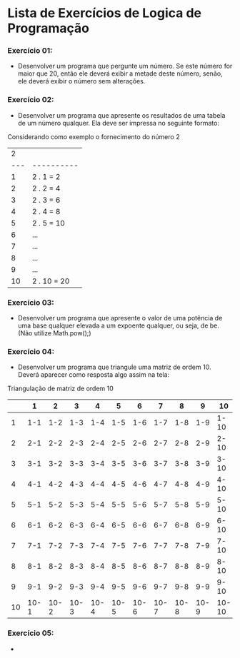 # Lista de Exercícios de Logica de Programação

### Exercício 01:

- Desenvolver um programa que pergunte um número. Se este número for maior que 20, então ele deverá exibir a
metade deste número, senão, ele deverá exibir o número sem alterações.

### Exercício 02:

- Desenvolver um programa que apresente os resultados de uma tabela de um número qualquer. Ela deve ser
impressa no seguinte formato:

Considerando como exemplo o fornecimento do número 2

|   |          |
|---|----------|
| 2 |          |
|---|----------|
| 1 | 2 . 1 = 2 |
| 2 | 2 . 2 = 4 |
| 3 | 2 . 3 = 6 |
| 4 | 2 . 4 = 8 |
| 5 | 2 . 5 = 10 |
| 6 | ...      |
| 7 | ...      |
| 8 | ...      |
| 9 | ...      |
|10 | 2 . 10 = 20|


### Exercício 03:

- Desenvolver um programa que apresente o valor de uma potência de uma base qualquer elevada a um expoente
qualquer, ou seja, de be. (Não utilize Math.pow();)

### Exercício 04:

- Desenvolver um programa que triangule uma matriz de ordem 10.
Deverá aparecer como resposta algo assim na tela:

Triangulação de matriz de ordem 10

|   | 1   | 2   | 3   | 4   | 5   | 6   | 7   | 8   | 9   | 10  |
|---|-----|-----|-----|-----|-----|-----|-----|-----|-----|-----|
| 1 | 1-1 | 1-2 | 1-3 | 1-4 | 1-5 | 1-6 | 1-7 | 1-8 | 1-9 | 1-10|
| 2 | 2-1 | 2-2 | 2-3 | 2-4 | 2-5 | 2-6 | 2-7 | 2-8 | 2-9 | 2-10|
| 3 | 3-1 | 3-2 | 3-3 | 3-4 | 3-5 | 3-6 | 3-7 | 3-8 | 3-9 | 3-10|
| 4 | 4-1 | 4-2 | 4-3 | 4-4 | 4-5 | 4-6 | 4-7 | 4-8 | 4-9 | 4-10|
| 5 | 5-1 | 5-2 | 5-3 | 5-4 | 5-5 | 5-6 | 5-7 | 5-8 | 5-9 | 5-10|
| 6 | 6-1 | 6-2 | 6-3 | 6-4 | 6-5 | 6-6 | 6-7 | 6-8 | 6-9 | 6-10|
| 7 | 7-1 | 7-2 | 7-3 | 7-4 | 7-5 | 7-6 | 7-7 | 7-8 | 7-9 | 7-10|
| 8 | 8-1 | 8-2 | 8-3 | 8-4 | 8-5 | 8-6 | 8-7 | 8-8 | 8-9 | 8-10|
| 9 | 9-1 | 9-2 | 9-3 | 9-4 | 9-5 | 9-6 | 9-7 | 9-8 | 9-9 | 9-10|
|10 |10-1 |10-2 |10-3 |10-4 |10-5 |10-6 |10-7 |10-8 |10-9 |10-10|


### Exercício 05:

- 